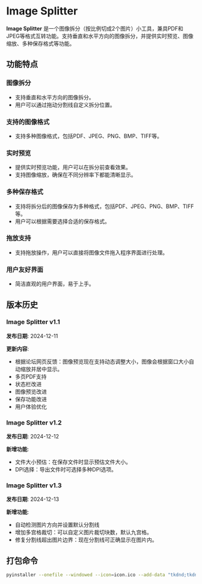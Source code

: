 # Image Splitter

**Image Splitter** 是一个图像拆分（按比例切成2个图片）小工具，兼具PDF和JPEG等格式互转功能。支持垂直和水平方向的图像拆分，并提供实时预览、图像缩放、多种保存格式等功能。

## 功能特点

### 图像拆分
- 支持垂直和水平方向的图像拆分。
- 用户可以通过拖动分割线自定义拆分位置。

### 支持的图像格式
- 支持多种图像格式，包括PDF、JPEG、PNG、BMP、TIFF等。

### 实时预览
- 提供实时预览功能，用户可以在拆分前查看效果。
- 支持图像缩放，确保在不同分辨率下都能清晰显示。

### 多种保存格式
- 支持将拆分后的图像保存为多种格式，包括PDF、JPEG、PNG、BMP、TIFF等。
- 用户可以根据需要选择合适的保存格式。

### 拖放支持
- 支持拖放操作，用户可以直接将图像文件拖入程序界面进行处理。

### 用户友好界面
- 简洁直观的用户界面，易于上手。

## 版本历史

### Image Splitter v1.1
**发布日期**: 2024-12-11

**更新内容**:
- 根据论坛网页反馈：图像预览现在支持动态调整大小，图像会根据窗口大小自动缩放并居中显示。
- 多页PDF支持
- 状态栏改进
- 图像预览改进
- 保存功能改进
- 用户体验优化

### Image Splitter v1.2
**发布日期**: 2024-12-12

**新增功能**:
- 文件大小预估：在保存文件时显示预估文件大小。
- DPI选择：导出文件时可选择多种DPI选项。

### Image Splitter v1.3
**发布日期**: 2024-12-13

**新增功能**:
- 自动检测图片方向并设置默认分割线
- 增加多宫格裁切：可以自定义图片裁切块数，默认九宫格。
- 修复分割线超出图片边界：现在分割线可正确显示在图片内。

## 打包命令

```bash
pyinstaller --onefile --windowed --icon=icon.ico --add-data "tkdnd;tkdnd" ImageSplitter.py